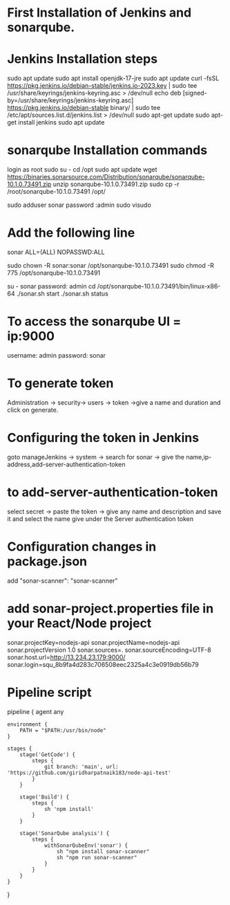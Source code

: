 # First Installation of Jenkins and sonarqube.

# Jenkins Installation steps
sudo apt update
sudo apt install openjdk-17-jre
sudo apt update
curl -fsSL https://pkg.jenkins.io/debian-stable/jenkins.io-2023.key | sudo tee \
  /usr/share/keyrings/jenkins-keyring.asc > /dev/null
echo deb [signed-by=/usr/share/keyrings/jenkins-keyring.asc] \
https://pkg.jenkins.io/debian-stable binary/ | sudo tee \
  /etc/apt/sources.list.d/jenkins.list > /dev/null
sudo apt-get update
sudo apt-get install jenkins
sudo apt update

# sonarqube Installation commands
login as root
sudo su -
cd /opt
sudo apt update
wget https://binaries.sonarsource.com/Distribution/sonarqube/sonarqube-10.1.0.73491.zip
unzip sonarqube-10.1.0.73491.zip
sudo cp -r /root/sonarqube-10.1.0.73491 /opt/

sudo adduser sonar
password :admin
sudo visudo
# Add the following line
sonar ALL=(ALL) NOPASSWD:ALL

sudo chown -R sonar:sonar /opt/sonarqube-10.1.0.73491
sudo chmod -R 775 /opt/sonarqube-10.1.0.73491

su - sonar
password: admin
cd /opt/sonarqube-10.1.0.73491/bin/linux-x86-64
./sonar.sh start
./sonar.sh status

# To access the sonarqube UI = ip:9000
username: admin
password: sonar

# To generate token
Administration -> security-> users -> token ->give a name and duration and click on generate.

# Configuring the token in Jenkins
goto manageJenkins -> system -> search for sonar -> give the name,ip-address,add-server-authentication-token
# to add-server-authentication-token 
select secret -> paste the token -> give any name and description and save it and select the name give under the 
Server authentication token

# Configuration changes in package.json
add "sonar-scanner": "sonar-scanner" 

# add sonar-project.properties file in your React/Node project
sonar.projectKey=nodejs-api
sonar.projectName=nodejs-api
sonar.projectVersion 1.0
sonar.sources=.
sonar.sourceEncoding=UTF-8
sonar.host.url=http://13.234.23.179:9000/
sonar.login=squ_8b9fa4d283c706508eec2325a4c3e0919db56b79

# Pipeline script
pipeline {
    agent any

    environment {
        PATH = "$PATH:/usr/bin/node"
    }

    stages {
        stage('GetCode') {
            steps {
                git branch: 'main', url: 'https://github.com/giridharpatnaik183/node-api-test'
            }
        }

        stage('Build') {
            steps {
                sh 'npm install'
            }
        }

        stage('SonarQube analysis') {
            steps {
                withSonarQubeEnv('sonar') {
                    sh "npm install sonar-scanner"
                    sh "npm run sonar-scanner"
                }
            }
        }
    }
}








